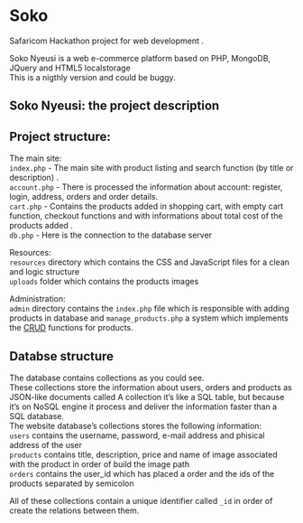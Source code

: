 # Soko
Safaricom  Hackathon project for web development .


<p>Soko Nyeusi is a web e-commerce platform based on PHP, MongoDB, JQuery and HTML5 localstorage <br>
This is a nigthly version and could be buggy.</p>

<h2 id="soko nyeusi-the-project-description">Soko Nyeusi: the project description</h2>



<h2 id="project-scructure">Project structure:</h2>

<p>The main site: <br>
<code>index.php</code> - The main site with product listing and search function (by title or description) . <br>
<code>account.php</code> - There is processed the information about account: register, login, address, orders and order details. <br>
<code>cart.php</code> - Contains the products added in shopping cart, with empty cart function, checkout functions and with informations about total cost of the products added . <br>
<code>db.php</code> - Here is the connection to the database server</p>

<p>Resources: <br>
<code>resources</code> directory which contains the CSS and JavaScript files for a clean and logic structure  <br>
<code>uploads</code> folder which contains the products images</p>

<p>Administration: <br>
<code>admin</code> directory contains the <code>index.php</code> file which is responsible with adding products in database and <code>manage_products.php</code> a system which implements the <a href="https://en.wikipedia.org/wiki/Create,_read,_update_and_delete">CRUD</a> functions for products.</p>


<h2 id="databse-structure">Databse structure</h2>

<p>The database contains collections as you could see.  <br>
These collections store the information about users, orders and products as JSON-like documents called 
A collection it’s like a SQL table, but because it’s on NoSQL engine it process and deliver the information faster than a SQL database. <br>
The website database’s collections stores the following information:  <br>
<code>users</code>  contains the username, password, e-mail address and phisical address of the user  <br>
<code>products</code> contains title, description, price and name of image associated with the product in order of build the image path  <br>
<code>orders</code> contains the user_id which has placed a order and the ids of the products separated by semicolon</p>

<p>All of these collections contain a unique identifier called <code>_id</code> in order of create the relations between them.</p>
